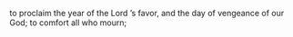 to proclaim the year of the Lord ’s favor, and the day of vengeance of our God; to comfort all who mourn;
